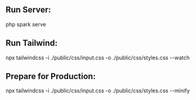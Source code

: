 ## Run Server:
php spark serve

## Run Tailwind:
npx tailwindcss -i ./public/css/input.css -o ./public/css/styles.css --watch

## Prepare for Production:
npx tailwindcss -i ./public/css/input.css -o ./public/css/styles.css --minify
